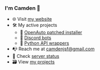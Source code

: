 ### I'm Camden 👋

- 🌐 Visit [my website](https://humeman.com/)
- 🛠 My active projects
  - 🚗 [OpenAuto patched installer](https://github.com/humeman/openauto-patched-installer)
  - 🤖 [Discord bots](https://humeman.com/bots)
  - 📜 [Python API wrappers](https://humeman.com/libraries)
- 📭 Reach me at camdenjsf@gmail.com
- 🚥 Check [server status](https://status.humeman.com/)
- 🗃 View [my projects](https://humeman.com/projects)
